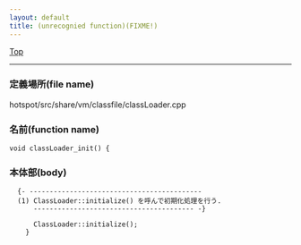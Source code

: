 ```yaml
---
layout: default
title: (unrecognied function)(FIXME!)
---
```

[Top](../index.html)

--- 
### 定義場所(file name)
hotspot/src/share/vm/classfile/classLoader.cpp

### 名前(function name)
```
void classLoader_init() {
```

### 本体部(body)
```
  {- -------------------------------------------
  (1) ClassLoader::initialize() を呼んで初期化処理を行う.
      ---------------------------------------- -}

	  ClassLoader::initialize();
	}
	
```


